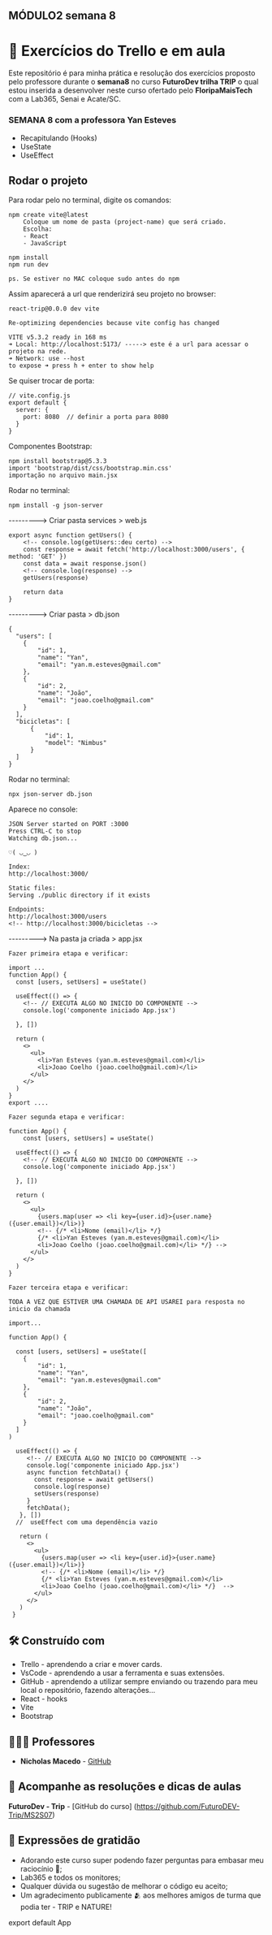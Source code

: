 ## MÓDULO2 semana 8

# 🚦 Exercícios do Trello e em aula

Este repositório é para minha prática e resolução dos exercícios proposto pelo professore durante o **semana8** no curso **FuturoDev trilha TRIP** o qual estou inserida a desenvolver neste curso ofertado pelo **FloripaMaisTech** com a Lab365, Senai e Acate/SC.

### SEMANA 8 **com a professora Yan Esteves** 
  - Recapitulando (Hooks)   
  - UseState
  - UseEffect
  
## Rodar o projeto

Para rodar pelo no terminal, digite os comandos:

```
npm create vite@latest
    Coloque um nome de pasta (project-name) que será criado.
    Escolha:
    - React
    - JavaScript

npm install
npm run dev

ps. Se estiver no MAC coloque sudo antes do npm
```

Assim aparecerá a url que renderizirá seu projeto no browser:

```
react-trip@0.0.0 dev vite

Re-optimizing dependencies because vite config has changed

VITE v5.3.2 ready in 168 ms
➜ Local: http://localhost:5173/ -----> este é a url para acessar o projeto na rede.
➜ Network: use --host 
to expose ➜ press h + enter to show help
```

Se quiser trocar de porta:

```
// vite.config.js
export default {
  server: {
    port: 8080  // definir a porta para 8080
  }
}
```

Componentes Bootstrap:

```
npm install bootstrap@5.3.3
import 'bootstrap/dist/css/bootstrap.min.css'
importação no arquivo main.jsx
```

Rodar no terminal:

```
npm install -g json-server
```

---------> Criar pasta services > web.js

```
export async function getUsers() {
    <!-- console.log(getUsers::deu certo) -->
    const response = await fetch('http://localhost:3000/users', { method: 'GET' })
    const data = await response.json()
    <!-- console.log(response) -->
    getUsers(response)

    return data
}
```

---------> Criar pasta > db.json

```
{
  "users": [
    {
        "id": 1,
        "name": "Yan",
        "email": "yan.m.esteves@gmail.com"
    },
    {
        "id": 2,
        "name": "João",
        "email": "joao.coelho@gmail.com"
    }
  ],
  "bicicletas": [
      {
          "id": 1,
          "model": "Nimbus"
      }
  ]
}
```

Rodar no terminal: 

```
npx json-server db.json
```

Aparece no console:

```
JSON Server started on PORT :3000
Press CTRL-C to stop
Watching db.json...

♡( ◡‿◡ )

Index:
http://localhost:3000/

Static files:
Serving ./public directory if it exists

Endpoints:
http://localhost:3000/users
<!-- http://localhost:3000/bicicletas -->
```

---------> Na pasta ja criada > app.jsx

```
Fazer primeira etapa e verificar:

import ...
function App() {
  const [users, setUsers] = useState()

  useEffect(() => {
    <!-- // EXECUTA ALGO NO INICIO DO COMPONENTE -->
    console.log('componente iniciado App.jsx')

  }, [])

  return (
    <>
      <ul>
        <li>Yan Esteves (yan.m.esteves@gmail.com)</li>
        <li>Joao Coelho (joao.coelho@gmail.com)</li>
      </ul>
    </>
  )
}
export ....
```
```
Fazer segunda etapa e verificar:

function App() {
    const [users, setUsers] = useState()

  useEffect(() => {
    <!-- // EXECUTA ALGO NO INICIO DO COMPONENTE -->
    console.log('componente iniciado App.jsx')

  }, [])

  return (
    <>
      <ul>
        {users.map(user => <li key={user.id}>{user.name} ({user.email})</li>)}
        <!-- {/* <li>Nome (email)</li> */}
        {/* <li>Yan Esteves (yan.m.esteves@gmail.com)</li>
        <li>Joao Coelho (joao.coelho@gmail.com)</li> */} -->
      </ul>
    </>
  )
}
```
```
Fazer terceira etapa e verificar:

TODA A VEZ QUE ESTIVER UMA CHAMADA DE API USAREI para resposta no inicio da chamada

import...

function App() {

  const [users, setUsers] = useState([
    {
        "id": 1,
        "name": "Yan",
        "email": "yan.m.esteves@gmail.com"
    },
    {
        "id": 2,
        "name": "João",
        "email": "joao.coelho@gmail.com"
    }
  ]
)

  useEffect(() => {
     <!-- // EXECUTA ALGO NO INICIO DO COMPONENTE -->
     console.log('componente iniciado App.jsx')
     async function fetchData() {
       const response = await getUsers()
       console.log(response)
       setUsers(response)
     }
     fetchData();
   }, []) 
  //  useEffect com uma dependência vazio 
 
   return (
     <>
       <ul>
         {users.map(user => <li key={user.id}>{user.name} ({user.email})</li>)}
         <!-- {/* <li>Nome (email)</li> */}
         {/* <li>Yan Esteves (yan.m.esteves@gmail.com)</li>
         <li>Joao Coelho (joao.coelho@gmail.com)</li> */}  -->
       </ul>
     </>
   )
 }
```

## 🛠️ Construído com

- Trello - aprendendo a criar e mover cards.
- VsCode - aprendendo a usar a ferramenta e suas extensões.
- GitHub - aprendendo a utilizar sempre enviando ou trazendo para meu local o repositório, fazendo alterações...
- React - hooks
- Vite
- Bootstrap
  

## 🧑🏻‍🏫 Professores

* **Nicholas Macedo** - [GitHub](https://github.com/nicholasmacedoo)

## 📄 Acompanhe as resoluções e dicas de aulas

**FuturoDev - Trip** - [GitHub do curso] (https://github.com/FuturoDEV-Trip/MS2S07)


## 🎁 Expressões de gratidão

* Adorando este curso super podendo fazer perguntas para embasar meu raciocínio 📢;
* Lab365 e todos os monitores;
* Qualquer dúvida ou sugestão de melhorar o código eu aceito;
* Um agradecimento publicamente 🫂 aos melhores amigos de turma que podia ter - TRIP e NATURE!




 

export default App
